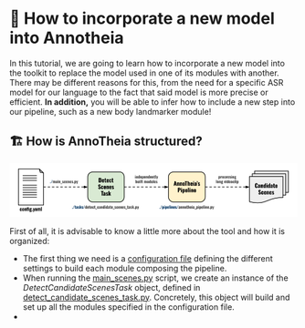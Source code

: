 <h1 align="left"> 📜 How to incorporate a new model into Annotheia</h1>

In this tutorial, we are going to learn how to incorporate a new model into the toolkit to replace the model used in one of its modules with another. There may be different reasons for this, from the need for a specific ASR model for our language to the fact that said model is more precise or efficient. **In addition,** you will be able to infer how to include a new step into our pipeline, such as a new body landmarker module!

## 🏗️ How is AnnoTheia structured?

<div align="center"> <img src="../doc/image/annotheia_architecture.png" width=712> </div>

First of all, it is advisable to know a little more about the tool and how it is organized:

- The first thing we need is a [configuration file](../configs/annotheia_pipeline_spanish.yaml) defining the different settings to build each module composing the pipeline.
- When running the [main_scenes.py](../main_scenes.py#L36) script, we create an instance of the *DetectCandidateScenesTask* object, defined in [detect_candidate_scenes_task.py](../tasks/detect_candidate_scenes_task.py#L77C7-L77C32). Concretely, this object will build and set up all the modules specified in the configuration file.
- 
